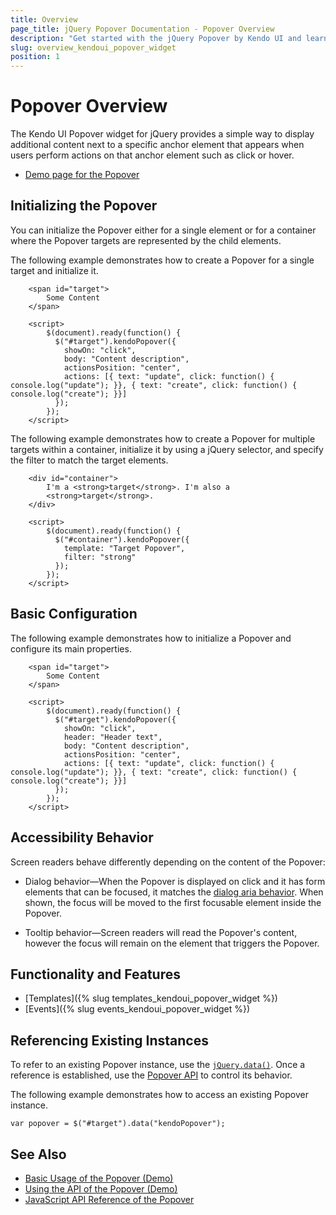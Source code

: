 ```yaml
---
title: Overview
page_title: jQuery Popover Documentation - Popover Overview
description: "Get started with the jQuery Popover by Kendo UI and learn how to create, initialize, and enable the widget."
slug: overview_kendoui_popover_widget
position: 1
---
```


# Popover Overview

The Kendo UI Popover widget for jQuery provides a simple way to display additional content next to a specific anchor element that appears when users perform actions on that anchor element such as click or hover.

* [Demo page for the Popover](https://demos.telerik.com/kendo-ui/popover/index)

## Initializing the Popover

You can initialize the Popover either for a single element or for a container where the Popover targets are represented by the child elements.

The following example demonstrates how to create a Popover for a single target and initialize it.

```dojo
    <span id="target">
        Some Content
    </span>

    <script>
        $(document).ready(function() {
          $("#target").kendoPopover({
            showOn: "click",
            body: "Content description",
            actionsPosition: "center",
            actions: [{ text: "update", click: function() { console.log("update"); }}, { text: "create", click: function() { console.log("create"); }}]
          });
        });
    </script>
```

The following example demonstrates how to create a Popover for multiple targets within a container, initialize it by using a jQuery selector, and specify the filter to match the target elements.

```dojo
    <div id="container">
        I'm a <strong>target</strong>. I'm also a
        <strong>target</strong>.
    </div>

    <script>
        $(document).ready(function() {
          $("#container").kendoPopover({
            template: "Target Popover",
            filter: "strong"
          });
        });
    </script>
```

## Basic Configuration

The following example demonstrates how to initialize a Popover and configure its main properties.

```dojo
    <span id="target">
        Some Content
    </span>

    <script>
        $(document).ready(function() {
          $("#target").kendoPopover({
            showOn: "click",
            header: "Header text",
            body: "Content description",
            actionsPosition: "center",
            actions: [{ text: "update", click: function() { console.log("update"); }}, { text: "create", click: function() { console.log("create"); }}]
          });
        });
    </script>
```

## Accessibility Behavior

Screen readers behave differently depending on the content of the Popover:

* Dialog behavior—When the Popover is displayed on click and it has form elements that can be focused, it matches the [dialog aria behavior](https://www.w3.org/TR/wai-aria-practices-1.2/#dialog_modal).
When shown, the focus will be moved to the first focusable element inside the Popover.

* Tooltip behavior—Screen readers will read the Popover's content, however the focus will remain on the element that triggers the Popover.

## Functionality and Features

* [Templates]({% slug templates_kendoui_popover_widget %})
* [Events]({% slug events_kendoui_popover_widget %})

## Referencing Existing Instances

To refer to an existing Popover instance, use the [`jQuery.data()`](https://api.jquery.com/jQuery.data/). Once a reference is established, use the [Popover API](/api/javascript/ui/popover) to control its behavior.

The following example demonstrates how to access an existing Popover instance.

    var popover = $("#target").data("kendoPopover");

## See Also

* [Basic Usage of the Popover (Demo)](https://demos.telerik.com/kendo-ui/popover/index)
* [Using the API of the Popover (Demo)](https://demos.telerik.com/kendo-ui/popover/api)
* [JavaScript API Reference of the Popover](/api/javascript/ui/popover)